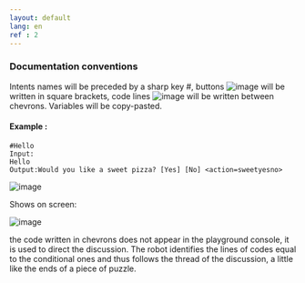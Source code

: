 ```yaml
---
layout: default
lang: en
ref : 2
---
```


### Documentation conventions

Intents names will be preceded by a sharp key #, buttons ![image]({{site.images_path}}category.png) will be written in square brackets, code lines ![image]({{site.images_path}}chevrons.png)  will be written between chevrons. Variables will be copy-pasted.


#### Example : 

    #Hello
    Input: 
    Hello
    Output:Would you like a sweet pizza? [Yes] [No] <action=sweetyesno>


![image]({{site.images_path}}would-you-like-a-sweet-pizza.png) 

Shows on screen:

![image]({{site.images_path}}would-you-like-a-sweet-pizza-total.png)

the code written in chevrons does not appear in the playground console, it is used to direct the discussion. The robot identifies the lines of codes equal to the conditional ones and thus follows the thread of the discussion, a little like the ends of a piece of puzzle.

